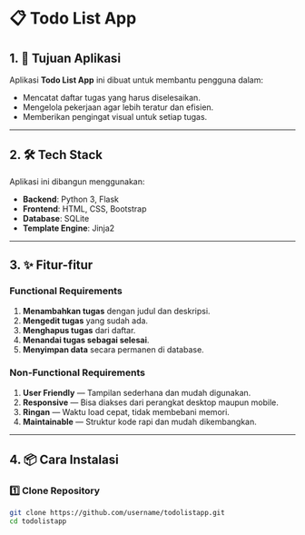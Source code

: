 # 📋 Todo List App

## 1. 🎯 Tujuan Aplikasi
Aplikasi **Todo List App** ini dibuat untuk membantu pengguna dalam:
- Mencatat daftar tugas yang harus diselesaikan.
- Mengelola pekerjaan agar lebih teratur dan efisien.
- Memberikan pengingat visual untuk setiap tugas.

---

## 2. 🛠 Tech Stack
Aplikasi ini dibangun menggunakan:
- **Backend**: Python 3, Flask
- **Frontend**: HTML, CSS, Bootstrap
- **Database**: SQLite
- **Template Engine**: Jinja2

---

## 3. ✨ Fitur-fitur

### **Functional Requirements**
1. **Menambahkan tugas** dengan judul dan deskripsi.
2. **Mengedit tugas** yang sudah ada.
3. **Menghapus tugas** dari daftar.
4. **Menandai tugas sebagai selesai**.
5. **Menyimpan data** secara permanen di database.

### **Non-Functional Requirements**
1. **User Friendly** — Tampilan sederhana dan mudah digunakan.
2. **Responsive** — Bisa diakses dari perangkat desktop maupun mobile.
3. **Ringan** — Waktu load cepat, tidak membebani memori.
4. **Maintainable** — Struktur kode rapi dan mudah dikembangkan.

---

## 4. 📦 Cara Instalasi

### 1️⃣ Clone Repository
```bash
git clone https://github.com/username/todolistapp.git
cd todolistapp

